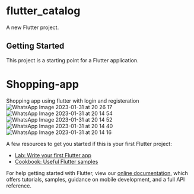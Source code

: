 # flutter_catalog

A new Flutter project.

## Getting Started

This project is a starting point for a Flutter application.

# Shopping-app
Shopping app using flutter with login and registeration 
![WhatsApp Image 2023-01-31 at 20 26 17](https://user-images.githubusercontent.com/92529138/217556037-fcd7e2f6-291c-4fd9-b210-4b6b5148e0eb.jpg)
![WhatsApp Image 2023-01-31 at 20 14 54](https://user-images.githubusercontent.com/92529138/217556063-8e969c78-9deb-4914-ba8d-698424c0d31a.jpg)
![WhatsApp Image 2023-01-31 at 20 14 52](https://user-images.githubusercontent.com/92529138/217556071-496c681e-ebac-4f8f-8f6e-428bb88920af.jpg)
![WhatsApp Image 2023-01-31 at 20 14 40](https://user-images.githubusercontent.com/92529138/217556076-6ce700cb-06d9-4a7f-b3d7-9ec9f53fda66.jpg)
![WhatsApp Image 2023-01-31 at 20 14 16](https://user-images.githubusercontent.com/92529138/217556081-1f458202-a34d-4148-918f-eba2628567c2.jpg)



A few resources to get you started if this is your first Flutter project:

- [Lab: Write your first Flutter app](https://flutter.dev/docs/get-started/codelab)
- [Cookbook: Useful Flutter samples](https://flutter.dev/docs/cookbook)

For help getting started with Flutter, view our
[online documentation](https://flutter.dev/docs), which offers tutorials,
samples, guidance on mobile development, and a full API reference.
